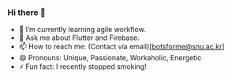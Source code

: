 ### Hi there 👋

- 🌱 I’m currently learning agile workflow.
- 💬 Ask me about Flutter and Firebase.
- 📫 How to reach me: (Contact via email)[botsforme@snu.ac.kr]
- 😄 Pronouns: Unique, Passionate, Workaholic, Energetic
- ⚡ Fun fact: I recently stopped smoking!

